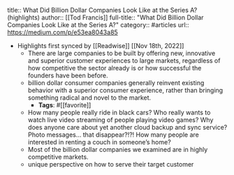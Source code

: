 title:: What Did Billion Dollar Companies Look Like at the Series A? (highlights)
author:: [[Tod Francis]]
full-title:: "What Did Billion Dollar Companies Look Like at the Series A?"
category:: #articles
url:: https://medium.com/p/e53ea8043a85

- Highlights first synced by [[Readwise]] [[Nov 18th, 2022]]
	- There are large companies to be built by offering new, innovative and superior customer experiences to large markets, regardless of how competitive the sector already is or how successful the founders have been before.
	- billion dollar consumer companies generally reinvent existing behavior with a superior consumer experience, rather than bringing something radical and novel to the market.
		- **Tags**: #[[favorite]]
	- How many people really ride in black cars? Who really wants to watch live video streaming of people playing video games? Why does anyone care about yet another cloud backup and sync service? Photo messages… that disappear?!?! How many people are interested in renting a couch in someone’s home?
	- Most of the billion dollar companies we examined are in highly competitive markets.
	- unique perspective on how to serve their target customer